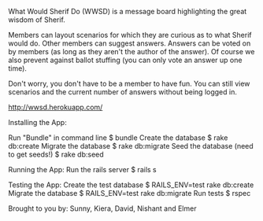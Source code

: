 What Would Sherif Do (WWSD) is a message board highlighting the great wisdom of Sherif.

Members can layout scenarios for which they are curious as to what Sherif would do. Other members can suggest answers.
Answers can be voted on by members (as long as they aren't the author of the answer).
Of course we also prevent against ballot stuffing (you can only vote an answer up one time).

Don't worry, you don't have to be a member to have fun.
You can still view scenarios and the current number of answers without being logged in.

http://wwsd.herokuapp.com/

Installing the App:

Run "Bundle" in command line
	$ bundle
Create the database
	$ rake db:create
Migrate the database
	$ rake db:migrate
Seed the database (need to get seeds!)
	$ rake db:seed

Running the App:
Run the rails server
	$ rails s

Testing the App:
Create the test database
	$ RAILS_ENV=test rake db:create
Migrate the database
	$ RAILS_ENV=test rake db:migrate
Run tests
	$ rspec

Brought to you by: Sunny, Kiera, David, Nishant and Elmer
